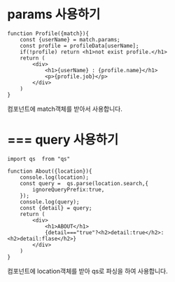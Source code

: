 params 사용하기
===

```
function Profile({match}){
    const {userName} = match.params;
    const profile = profileData[userName];
    if(!profile) return <h1>not exist profile.</h1>
    return (
        <div>
            <h1>{userName} : {profile.name}</h1>
            <p>{profile.job}</p>
        </div>
    )
}
```

컴포넌트에 match객체를 받아서 사용합니다.

===
query 사용하기
===

```
import qs  from "qs"

function About({location}){
    console.log(location);
    const query =  qs.parse(location.search,{
        ignoreQueryPrefix:true,
    });
    console.log(query);
    const {detail} = query;
    return (
        <div>
            <h1>ABOUT</h1>
            {detail==="true"?<h2>detail:true</h2>:<h2>detail:flase</h2>}
        </div>
    )
}
```
컴포넌트에 location객체를 받아 qs로 파싱을 하여 사용합니다.